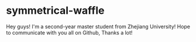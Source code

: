 # symmetrical-waffle
Hey guys! I'm a second-year master student from Zhejiang University! 
Hope to communicate with you all on Github, Thanks a lot!
